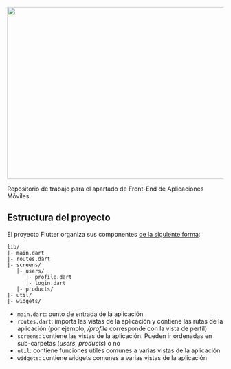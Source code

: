 <p align="center">
  <img width="550" height="400" src="https://i.imgur.com/uskIN8z.gif">
</p>
Repositorio de trabajo para el apartado de Front-End de Aplicaciones Móviles.

## Estructura del proyecto

El proyecto Flutter organiza sus componentes [de la siguiente forma](https://hackernoon.com/scalable-app-structure-in-flutter-dad61a4bc389):
```
lib/
|- main.dart
|- routes.dart
|- screens/
   |- users/
      |- profile.dart
      |- login.dart
   |- products/
|- util/
|- widgets/
```
- `main.dart`: punto de entrada de la aplicación
- `routes.dart`: importa las vistas de la aplicación y contiene las rutas de la aplicación (por ejemplo, _/profile_ corresponde con la vista de perfil)
- `screens`: contiene las vistas de la aplicación. Pueden ir ordenadas en sub-carpetas (_users_, _products_) o no
- `util`: contiene funciones útiles comunes a varias vistas de la aplicación
- `widgets`: contiene widgets comunes a varias vistas de la aplicación